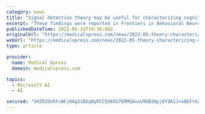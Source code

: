 ```yaml
---
category: news
title: "Signal detection theory may be useful for characterizing cognitive fatigue in multiple sclerosis patients"
excerpt: "These findings were reported in Frontiers in Behavioral Neuroscience on March 16, 2022, in the open access article \"Signal Detection Theory as a Novel Tool to Understand Cognitive Fatigue in ..."
publishedDateTime: 2022-05-31T19:36:00Z
originalUrl: "https://medicalxpress.com/news/2022-05-theory-characterizing-cognitive-fatigue-multiple.html"
webUrl: "https://medicalxpress.com/news/2022-05-theory-characterizing-cognitive-fatigue-multiple.html"
type: article

provider:
  name: Medical Xpress
  domain: medicalxpress.com

topics:
  - Microsoft AI
  - AI

secured: "VHZ0IDnRFcWFjKAgG1BXq0yRCCQV6OS7ERMGGxxU9bB2WpjOY9A1J+e0EFtmZnlYdjhG9blkfUPxC7xHxDVg8BlysvAohGID42fjXqAteAzZ1/v2fOBdffbQCV6JOObYxD+/UhrVfKzoAcJlwYiht9d7h/td0X+eBgtrv7LeDWXcD+x8NC/s4oVw6Ang2TawX8e2aPLUF+89GXLH197Ly+9XQKEfA2f7kkng/8O/mNJON4vYB9EUSB9gC8+bdQRS8tDYDUhnAUFnDNRPyZVyxmDh54rIsYdh+1UTgaF+btdV5Fs8Ru/GZd0Scd/i5VZbJ+1atS7DHcDco8JPK2slKTCoVIhENinVw5q2gWavbQc=;9+2upO/b6ft7cCBlqsCmCQ=="
---
```


